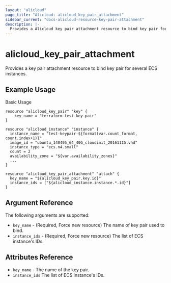 ```yaml
---
layout: "alicloud"
page_title: "Alicloud: alicloud_key_pair_attachment"
sidebar_current: "docs-alicloud-resource-key-pair-attachment"
description: |-
  Provides a Alicloud key pair attachment resource to bind key pair for several ECS instances.
---
```


# alicloud\_key\_pair\_attachment

Provides a key pair attachment resource to bind key pair for several ECS instances.

## Example Usage

Basic Usage

```
resource "alicloud_key_pair" "key" {
	key_name = "terraform-test-key-pair"
}

resource "alicloud_instance" "instance" {
  instance_name = "test-keypair-${format(var.count_format, count.index+1)}"
  image_id = "ubuntu_140405_64_40G_cloudinit_20161115.vhd"
  instance_type = "ecs.n4.small"
  count = 2
  availability_zone = "${var.availability_zones}"
  ...
}

resource "alicloud_key_pair_attachment" "attach" {
  key_name = "${alicloud_key_pair.key.id}"
  instance_ids = ["${alicloud_instance.instance.*.id}"]
}
```
## Argument Reference

The following arguments are supported:

* `key_name` - (Required, Force new resource) The name of key pair used to bind.
* `instance_ids` - (Required, Force new resource) The list of ECS instance's IDs.

## Attributes Reference

* `key_name` - The name of the key pair.
* `instance_ids` The list of ECS instance's IDs.
